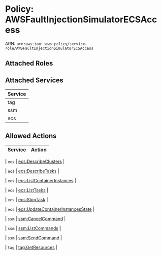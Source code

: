 # Policy: AWSFaultInjectionSimulatorECSAccess

ARN: `arn:aws:iam::aws:policy/service-role/AWSFaultInjectionSimulatorECSAccess`

## Attached Roles

## Attached Services

| Service |
|---------|
| tag |
| ssm |
| ecs |

## Allowed Actions

| Service | Action |
|:-------:|--------|

| `ecs` | [ecs:DescribeClusters](../actions.md#ecs:describeclusters) |

| `ecs` | [ecs:DescribeTasks](../actions.md#ecs:describetasks) |

| `ecs` | [ecs:ListContainerInstances](../actions.md#ecs:listcontainerinstances) |

| `ecs` | [ecs:ListTasks](../actions.md#ecs:listtasks) |

| `ecs` | [ecs:StopTask](../actions.md#ecs:stoptask) |

| `ecs` | [ecs:UpdateContainerInstancesState](../actions.md#ecs:updatecontainerinstancesstate) |

| `ssm` | [ssm:CancelCommand](../actions.md#ssm:cancelcommand) |

| `ssm` | [ssm:ListCommands](../actions.md#ssm:listcommands) |

| `ssm` | [ssm:SendCommand](../actions.md#ssm:sendcommand) |

| `tag` | [tag:GetResources](../actions.md#tag:getresources) |
